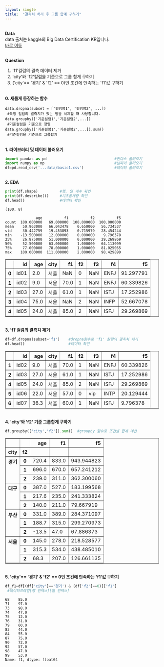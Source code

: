 ```yaml
---
layout: single
title:  "결측치 처리 후 그룹 합계 구하기"
---
```


<br/>**Data**<br/>
data 출처는 kaggle의 Big Data Certification KR입니다.<br/>
[바로 이동](https://www.kaggle.com/code/agileteam/py-t1-6-expected-questions/notebook)

<br/>**Question**<br/>

1. 'f1'컬럼의 결측 데이터 제거
2. 'city'와 'f2'칼럼을 기준으로 그룹 합계 구하기
3. ('city'== '경기' & 'f2' == 0)인 조건에 만족하는 'f1'값 구하기

<br/>**0. 새롭게 등장하는 함수**<br/>

    data.dropna(subset = ['컬럼명1', '컬럼명2', ...])
     #특정 컬럼의 결측치가 있는 행을 삭제할 때 사용합니다.
    data.groupby(['기준컬럼1','기준컬럼2',...])
     #기준컬럼을 기준으로 정렬
    data.groupby(['기준컬럼1','기준컬럼2',...]).sum()
     #기준컬럼을 기준으로 그룹합계 

<br/>**1. 라이브러리 및 데이터 불러오기**<br/>

```python
import pandas as pd                               #판다스 불러오기
import numpy as np                                #넘파이 불러오기
df=pd.read_csv('...data/basic1.csv')              #데이터 불러오기
```

<br/>**2. EDA**<br/>

```python
print(df.shape)          #행, 열 개수 확인
print(df.describe())     #기초통계량 확인
df.head()                #데이터 확인
```

    (100, 8)
    
                  age          f1          f2          f5
    count  100.000000   69.000000  100.000000  100.000000
    mean    50.963000   66.043478    0.650000   56.734537
    std     30.442759   19.453893    0.715979   28.454244
    min    -13.500000   12.000000    0.000000    9.796378
    25%     26.875000   51.000000    0.000000   29.269869
    50%     52.500000   63.000000    1.000000   64.113099
    75%     77.000000   78.000000    1.000000   81.025055
    max    100.000000  111.000000    2.000000   98.429899
    




</style>
<table border="1" class="dataframe">
  <thead>
    <tr style="text-align: right;">
      <th></th>
      <th>id</th>
      <th>age</th>
      <th>city</th>
      <th>f1</th>
      <th>f2</th>
      <th>f3</th>
      <th>f4</th>
      <th>f5</th>
    </tr>
  </thead>
  <tbody>
    <tr>
      <th>0</th>
      <td>id01</td>
      <td>2.0</td>
      <td>서울</td>
      <td>NaN</td>
      <td>0</td>
      <td>NaN</td>
      <td>ENFJ</td>
      <td>91.297791</td>
    </tr>
    <tr>
      <th>1</th>
      <td>id02</td>
      <td>9.0</td>
      <td>서울</td>
      <td>70.0</td>
      <td>1</td>
      <td>NaN</td>
      <td>ENFJ</td>
      <td>60.339826</td>
    </tr>
    <tr>
      <th>2</th>
      <td>id03</td>
      <td>27.0</td>
      <td>서울</td>
      <td>61.0</td>
      <td>1</td>
      <td>NaN</td>
      <td>ISTJ</td>
      <td>17.252986</td>
    </tr>
    <tr>
      <th>3</th>
      <td>id04</td>
      <td>75.0</td>
      <td>서울</td>
      <td>NaN</td>
      <td>2</td>
      <td>NaN</td>
      <td>INFP</td>
      <td>52.667078</td>
    </tr>
    <tr>
      <th>4</th>
      <td>id05</td>
      <td>24.0</td>
      <td>서울</td>
      <td>85.0</td>
      <td>2</td>
      <td>NaN</td>
      <td>ISFJ</td>
      <td>29.269869</td>
    </tr>
  </tbody>
</table>
</div>

<br/>**3. 'f1'컬럼의 결측치 제거**<br/>

```python
df=df.dropna(subset='f1')    #dropna함수로 'f1' 칼럼의 결측치 제거
df.head()                    #데이터 확인
```





</style>
<table border="1" class="dataframe">
  <thead>
    <tr style="text-align: right;">
      <th></th>
      <th>id</th>
      <th>age</th>
      <th>city</th>
      <th>f1</th>
      <th>f2</th>
      <th>f3</th>
      <th>f4</th>
      <th>f5</th>
    </tr>
  </thead>
  <tbody>
    <tr>
      <th>1</th>
      <td>id02</td>
      <td>9.0</td>
      <td>서울</td>
      <td>70.0</td>
      <td>1</td>
      <td>NaN</td>
      <td>ENFJ</td>
      <td>60.339826</td>
    </tr>
    <tr>
      <th>2</th>
      <td>id03</td>
      <td>27.0</td>
      <td>서울</td>
      <td>61.0</td>
      <td>1</td>
      <td>NaN</td>
      <td>ISTJ</td>
      <td>17.252986</td>
    </tr>
    <tr>
      <th>4</th>
      <td>id05</td>
      <td>24.0</td>
      <td>서울</td>
      <td>85.0</td>
      <td>2</td>
      <td>NaN</td>
      <td>ISFJ</td>
      <td>29.269869</td>
    </tr>
    <tr>
      <th>5</th>
      <td>id06</td>
      <td>22.0</td>
      <td>서울</td>
      <td>57.0</td>
      <td>0</td>
      <td>vip</td>
      <td>INTP</td>
      <td>20.129444</td>
    </tr>
    <tr>
      <th>6</th>
      <td>id07</td>
      <td>36.3</td>
      <td>서울</td>
      <td>60.0</td>
      <td>1</td>
      <td>NaN</td>
      <td>ISFJ</td>
      <td>9.796378</td>
    </tr>
  </tbody>
</table>
</div>



<br/>**4. 'city'와 'f2' 기준 그룹합계 구하기**<br/>

```python
df.groupby(['city','f2']).sum()  #groupby 함수로 조건별 합계 계산
```





</style>
<table border="1" class="dataframe">
  <thead>
    <tr style="text-align: right;">
      <th></th>
      <th></th>
      <th>age</th>
      <th>f1</th>
      <th>f5</th>
    </tr>
    <tr>
      <th>city</th>
      <th>f2</th>
      <th></th>
      <th></th>
      <th></th>
    </tr>
  </thead>
  <tbody>
    <tr>
      <th rowspan="3" valign="top">경기</th>
      <th>0</th>
      <td>720.4</td>
      <td>833.0</td>
      <td>943.944823</td>
    </tr>
    <tr>
      <th>1</th>
      <td>696.0</td>
      <td>670.0</td>
      <td>657.241212</td>
    </tr>
    <tr>
      <th>2</th>
      <td>239.0</td>
      <td>311.0</td>
      <td>362.300060</td>
    </tr>
    <tr>
      <th rowspan="3" valign="top">대구</th>
      <th>0</th>
      <td>387.0</td>
      <td>527.0</td>
      <td>183.199568</td>
    </tr>
    <tr>
      <th>1</th>
      <td>217.6</td>
      <td>235.0</td>
      <td>241.333824</td>
    </tr>
    <tr>
      <th>2</th>
      <td>140.0</td>
      <td>211.0</td>
      <td>79.667919</td>
    </tr>
    <tr>
      <th rowspan="3" valign="top">부산</th>
      <th>0</th>
      <td>331.0</td>
      <td>389.0</td>
      <td>284.371097</td>
    </tr>
    <tr>
      <th>1</th>
      <td>188.7</td>
      <td>315.0</td>
      <td>299.270973</td>
    </tr>
    <tr>
      <th>2</th>
      <td>-13.5</td>
      <td>47.0</td>
      <td>67.886373</td>
    </tr>
    <tr>
      <th rowspan="3" valign="top">서울</th>
      <th>0</th>
      <td>145.0</td>
      <td>278.0</td>
      <td>218.528577</td>
    </tr>
    <tr>
      <th>1</th>
      <td>315.3</td>
      <td>534.0</td>
      <td>438.485010</td>
    </tr>
    <tr>
      <th>2</th>
      <td>68.3</td>
      <td>207.0</td>
      <td>126.661135</td>
    </tr>
  </tbody>
</table>
</div>


<br/>**5. 'city'== '경기' & 'f2' == 0인 조건에 만족하는 'f1'값 구하기**<br/>

```python
df_f1=df[(df['city']=='경기') & (df['f2']==0)]['f1']
 #데이터프레임[행 인덱스][열 인덱스]
```





    68    85.0
    71    97.0
    73    98.0
    74    47.0
    75    12.0
    76    31.0
    79    60.0
    83    44.0
    84    55.0
    87    75.0
    90    72.0
    92    57.0
    98    47.0
    99    53.0
    Name: f1, dtype: float64



